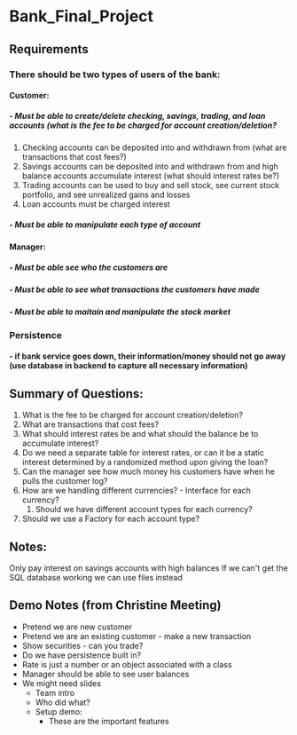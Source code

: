 # Bank_Final_Project

## Requirements
### There should be two types of users of the bank:
#### Customer:
##### - Must be able to create/delete checking, savings, trading, and loan accounts (what is the fee to be charged for account creation/deletion?   
1. Checking accounts can be deposited into and withdrawn from (what are transactions that cost fees?)
2. Savings accounts can be deposited into and withdrawn from and high balance accounts accumulate interest (what should interest rates be?)
3. Trading accounts can be used to buy and sell stock, see current stock portfolio, and see unrealized gains and losses
4. Loan accounts must be charged interest 
##### - Must be able to manipulate each type of account
#### Manager:
##### - Must be able see who the customers are
##### - Must be able to see what transactions the customers have made
##### - Must be able to maitain and manipulate the stock market

### Persistence 
#### - if bank service goes down, their information/money should not go away (use database in backend to capture all necessary information)

## Summary of Questions:
1. What is the fee to be charged for account creation/deletion?
2. What are transactions that cost fees?
3. What should interest rates be and what should the balance be to accumulate interest?
4. Do we need a separate table for interest rates, or can it be a static interest determined by a randomized method upon giving the loan?
5. Can the manager see how much money his customers have when he pulls the customer log?
6. How are we handling different currencies? - Interface for each currency?
   1. Should we have different account types for each currency? 
7. Should we use a Factory for each account type? 
## Notes:
Only pay interest on savings accounts with high balances
If we can't get the SQL database working we can use files instead

## Demo Notes (from Christine Meeting)

- Pretend we are new customer
- Pretend we are an existing customer - make a new transaction
- Show securities - can you trade?
- Do we have persistence built in?
- Rate is just a number or an object associated with a class
- Manager should be able to see user balances
- We might need slides
   - Team intro
   - Who did what?
   - Setup demo:
      - These are the important features
